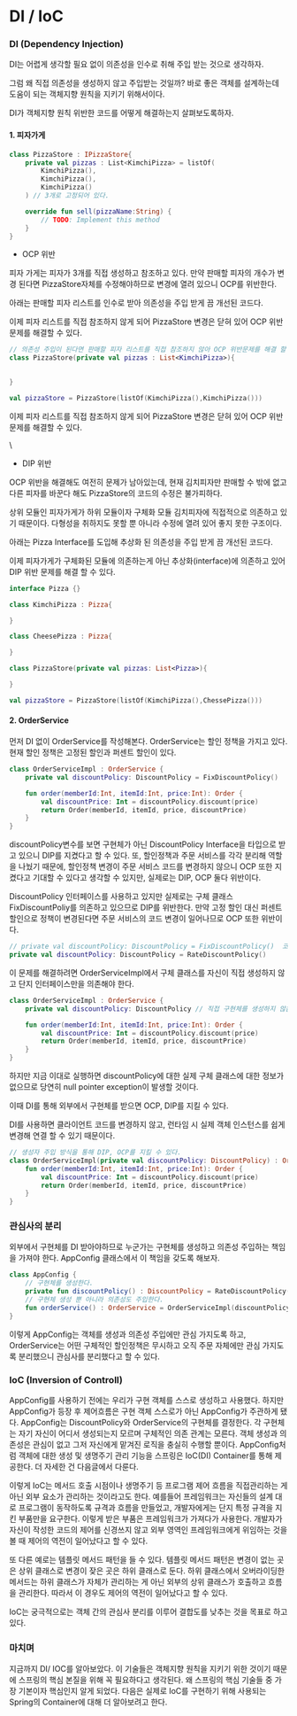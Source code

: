 # DI / IoC

### DI (Dependency Injection)

DI는 어렵게 생각할 필요 없이 의존성을 인수로 취해 주입 받는 것으로 생각하자.

그럼 왜 직접 의존성을 생성하지 않고 주입받는 것일까? 바로 좋은 객체를 설계하는데 도움이 되는 객체지향 원칙을 지키기 위해서이다.

DI가 객체지향 원칙 위반한 코드를 어떻게 해결하는지 살펴보도록하자.

#### 1. 피자가게

```kotlin
class PizzaStore : IPizzaStore{
    private val pizzas : List<KimchiPizza> = listOf(
        KimchiPizza(),
        KimchiPizza(),
        KimchiPizza()
    ) // 3개로 고정되어 있다.

    override fun sell(pizzaName:String) {
        // TODO: Implement this method
    }
}
```

* OCP 위반

피자 가게는 피자가 3개를 직접 생성하고 참조하고 있다. 만약 판매할 피자의 개수가 변경 된다면 PizzaStore자체를 수정해야하므로 변경에 열려 있으니 OCP를 위반한다.

아래는 판매할 피자 리스트를 인수로 받아 의존성을 주입 받게 끔 개선된 코드다.

이제 피자 리스트를 직접 참조하지 않게 되어 PizzaStore 변경은 닫혀 있어 OCP 위반 문제를 해결할 수 있다.

```kotlin
// 의존성 주입이 된다면 판매할 피자 리스트를 직접 참조하지 않아 OCP 위반문제를 해결 할 수 있다.
class PizzaStore(private val pizzas : List<KimchiPizza>){ 

   
}

val pizzaStore = PizzaStore(listOf(KimchiPizza(),KimchiPizza()))
```

이제 피자 리스트를 직접 참조하지 않게 되어 PizzaStore 변경은 닫혀 있어 OCP 위반 문제를 해결할 수 있다.

\


* DIP 위반

OCP 위반을 해결해도 여전히 문제가 남아있는데, 현재 김치피자만 판매할 수 밖에 없고 다른 피자를 바꾼다 해도 PizzaStore의 코드의 수정은 불가피하다.

상위 모듈인 피자가게가 하위 모듈이자 구체화 모듈 김치피자에 직접적으로 의존하고 있기 때문이다. 다형성을 취하지도 못할 뿐 아니라 수정에 열려 있어 좋지 못한 구조이다.

아래는 Pizza Interface를 도입해 추상화 된 의존성을 주입 받게 끔 개선된 코드다.

이제 피자가게가 구체화된 모듈에 의존하는게 아닌 추상화(interface)에 의존하고 있어 DIP 위반 문제를 해결 할 수 있다.

```kotlin
interface Pizza {}

class KimchiPizza : Pizza{

}

class CheesePizza : Pizza{

}

class PizzaStore(private val pizzas: List<Pizza>){

}

val pizzaStore = PizzaStore(listOf(KimchiPizza(),ChessePizza()))
```

#### 2. OrderService

먼저 DI 없이 OrderService를 작성해본다. OrderService는 할인 정책을 가지고 있다. 현재 할인 정책은 고정된 할인과 퍼센트 할인이 있다.

```kotlin
class OrderServiceImpl : OrderService {
    private val discountPolicy: DiscountPolicy = FixDiscountPolicy()

    fun order(memberId:Int, itemId:Int, price:Int): Order {
        val discountPrice: Int = discountPolicy.discount(price)
        return Order(memberId, itemId, price, discountPrice)
    }
}
```

discountPolicy변수를 보면 구현체가 아닌 DiscountPolicy Interface을 타입으로 받고 있으니 DIP를 지켰다고 할 수 있다. 또, 할인정책과 주문 서비스를 각각 분리해 역할을 나눴기 때문에, 할인정책 변경이 주문 서비스 코드를 변경하지 않으니 OCP 또한 지켰다고 기대할 수 있다고 생각할 수 있지만, 실제로는 DIP, OCP 둘다 위반이다.

DiscountPolicy 인터페이스를 사용하고 있지만 실제로는 구체 클래스 FixDiscountPoliy를 의존하고 있으므로 DIP를 위반한다. 만약 고정 할인 대신 퍼센트 할인으로 정책이 변경된다면 주문 서비스의 코드 변경이 일어나므로 OCP 또한 위반이다.

```kotlin
// private val discountPolicy: DiscountPolicy = FixDiscountPolicy()  코드 수정이 일어남
private val discountPolicy: DiscountPolicy = RateDiscountPolicy()
```

이 문제를 해결하려면 OrderServiceImpl에서 구체 클래스를 자신이 직접 생성하지 않고 단지 인터페이스만을 의존해야 한다.

```kotlin
class OrderServiceImpl : OrderService {
    private val discountPolicy: DiscountPolicy // 직접 구현체를 생성하지 않음 

    fun order(memberId:Int, itemId:Int, price:Int): Order {
        val discountPrice: Int = discountPolicy.discount(price)
        return Order(memberId, itemId, price, discountPrice)
    }
}
```

하지만 지금 이대로 실행하면 discountPolicy에 대한 실제 구체 클래스에 대한 정보가 없으므로 당연히 null pointer exception이 발생할 것이다.

이때 DI를 통해 외부에서 구현체를 받으면 OCP, DIP를 지킬 수 있다.

DI를 사용하면 클라이언트 코드를 변경하지 않고, 런타임 시 실제 객체 인스턴스를 쉽게 변경해 연결 할 수 있기 때문이다.

```kotlin
// 생성자 주입 방식을 통해 DIP, OCP를 지킬 수 있다.
class OrderServiceImpl(private val discountPolicy: DiscountPolicy) : OrderService {
    fun order(memberId:Int, itemId:Int, price:Int): Order {
        val discountPrice: Int = discountPolicy.discount(price)
        return Order(memberId, itemId, price, discountPrice)
    }
}
```



### **관심사의 분리**

외부에서 구현체를 DI 받아야하므로 누군가는 구현체를 생성하고 의존성 주입하는 책임을 가져야 한다. AppConfig 클래스에서 이 책임을 갖도록 해보자.

```kotlin
class AppConfig {		
    // 구현체를 생성한다.
    private fun discountPolicy() : DiscountPolicy = RateDiscountPolicy() 
    // 구현체 생성 뿐 아니라 의존성도 주입한다.
    fun orderService() : OrderService = OrderServiceImpl(discountPolicy()) 
}
```

이렇게 AppConfig는 객체를 생성과 의존성 주입에만 관심 가지도록 하고, OrderService는 어떤 구체적인 할인정책은 무시하고 오직 주문 자체에만 관심 가지도록 분리했으니 관심사를 분리했다고 할 수 있다.

### IoC (Inversion of Controll)

AppConfig를 사용하기 전에는 우리가 구현 객체를 스스로 생성하고 사용했다. 하지만 AppConfig가 등장 후 제어흐름은 구현 객체 스스로가 아닌 AppConfig가 주관하게 됐다. AppConfig는 DiscountPolicy와 OrderService의 구현체를 결정한다. 각 구현체는 자기 자신이 어디서 생성되는지 모르며 구체적인 의존 관계는 모른다. 객체 생성과 의존성은 관심이 없고 그저 자신에게 맡겨진 로직을 충실히 수행할 뿐이다. AppConfig처럼 객체에 대한 생성 및 생명주기 관리 기능을 스프링은 IoC(DI) Container를 통해 제공한다. 더 자세한 건 다음글에서 다룬다.

이렇게 IoC는 메서드 호출 시점이나 생명주기 등 프로그램 제어 흐름을 직접관리하는 게 아닌 외부 요소가 관리하는 것이라고도 한다. 예를들어 프레임워크는 자신들의 설계 대로 프로그램이 동작하도록 규격과 흐름을 만들었고, 개발자에게는 단지 특정 규격을 지킨 부품만을 요구한다. 이렇게 받은 부품은 프레임워크가 가져다가 사용한다. 개발자가 자신이 작성한 코드의 제어를 신경쓰지 않고 외부 영역인 프레임워크에게 위임하는 것을 볼 때 제어의 역전이 일어났다고 할 수 있다.

또 다른 예로는 템플릿 메서드 패턴을 들 수 있다. 템플릿 메서드 패턴은 변경이 없는 곳은 상위 클래스로 변경이 잦은 곳은 하위 클래스로 둔다. 하위 클래스에서 오버라이딩한 메서드는 하위 클래스가 자체가 관리하는 게 아닌 외부의 상위 클래스가 호출하고 흐름을 관리한다. 따라서 이 경우도 제어의 역전이 일어났다고 할 수 있다.

IoC는 궁극적으로는 객체 간의 관심사 분리를 이루어 결합도를 낮추는 것을 목표로 하고 있다.



### 마치며

지금까지 DI/  IOC를 알아보았다. 이 기술들은 객체지향 원칙을 지키기 위한 것이기 때문에 스프링의 핵심 본질을 위해 꼭 필요하다고 생각된다. 왜 스프링의 핵심 기술들 중 가장 기본이자 핵심인지 알게 되었다. 다음은 실제로 IoC를 구현하기 위해 사용되는 Spring의 Container에 대해 더 알아보려고 한다.

